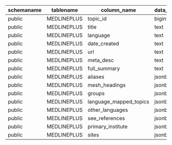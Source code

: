 | schemaname | tablename   | column_name            | data_type                |
| ---------- | ----------- | ---------------------- | ------------------------ |
| public     | MEDLINEPLUS | topic_id               | bigint                   |
| public     | MEDLINEPLUS | title                  | text                     |
| public     | MEDLINEPLUS | language               | text                     |
| public     | MEDLINEPLUS | date_created           | text                     |
| public     | MEDLINEPLUS | url                    | text                     |
| public     | MEDLINEPLUS | meta_desc              | text                     |
| public     | MEDLINEPLUS | full_summary           | text                     |
| public     | MEDLINEPLUS | aliases                | jsonb                    |
| public     | MEDLINEPLUS | mesh_headings          | jsonb                    |
| public     | MEDLINEPLUS | groups                 | jsonb                    |
| public     | MEDLINEPLUS | language_mapped_topics | jsonb                    |
| public     | MEDLINEPLUS | other_languages        | jsonb                    |
| public     | MEDLINEPLUS | see_references         | jsonb                    |
| public     | MEDLINEPLUS | primary_institute      | jsonb                    |
| public     | MEDLINEPLUS | sites                  | jsonb                    |
